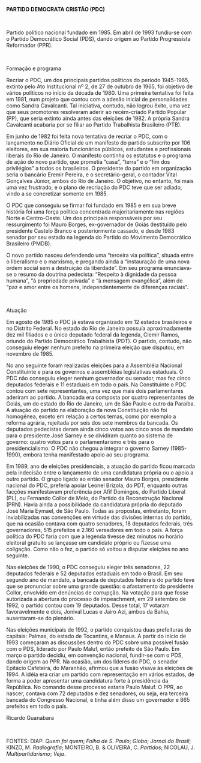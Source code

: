 **PARTIDO DEMOCRATA CRISTÃO (PDC)**

 

Partido político nacional fundado em 1985. Em abril de 1993 fundiu-se
com o Partido Democrático Social (PDS), dando origem ao Partido
Progressista Reformador (PPR).

 

Formação e programa

Recriar o PDC, um dos principais partidos políticos do período
1945-1965, extinto pelo Ato Institucional nº 2, de 27 de outubro de
1965, foi objetivo de vários políticos no início da década de 1980. Uma
primeira tentativa foi feita em 1981, num projeto que contou com a
adesão inicial de personalidades como Sandra Cavalcanti. Tal iniciativa,
contudo, não logrou êxito, uma vez que seus promotores resolveram aderir
ao recém-criado Partido Popular (PP), que seria extinto ainda antes das
eleições de 1982. A própria Sandra Cavalcanti acabaria por se filiar ao
Partido Trabalhista Brasileiro (PTB).

Em junho de 1982 foi feita nova tentativa de recriar o PDC, com o
lançamento no Diário Oficial de um manifesto do partido subscrito por
106 eleitores, em sua maioria funcionários públicos, estudantes e
profissionais liberais do Rio de Janeiro. O manifesto continha os
estatutos e o programa de ação do novo partido, que prometia “casa”,
“terra” e o “fim dos privilégios” a todos os brasileiros. O presidente
do partido em organização seria o bancário Eremir Pereira, e o
secretário-geral, o contador Vital Gonçalves Júnior, ambos do Rio de
Janeiro. O objetivo, no entanto, foi mais uma vez frustrado, e o plano
de recriação do PDC teve que ser adiado, vindo a se concretizar somente
em 1985.

O PDC que conseguiu se firmar foi fundado em 1985 e em sua breve
história foi uma força política concentrada majoritariamente nas regiões
Norte e Centro-Oeste. Um dos principais responsáveis por seu
ressurgimento foi Mauro Borges, ex-governador de Goiás destituído pelo
presidente Castelo Branco e posteriormente cassado, e desde 1983 senador
por seu estado na legenda do Partido do Movimento Democrático Brasileiro
(PMDB).

O novo partido nasceu defendendo uma “terceira via política”, situada
entre o liberalismo e o marxismo, e pregando ainda a “instauração de uma
nova ordem social sem a destruição da liberdade”. Em seu programa
enunciava-se o resumo da doutrina pedecista: “Respeito à dignidade da
pessoa humana”, “à propriedade privada” e “à mensagem evangélica”, além
de “paz e amor entre os homens, independentemente de diferenças
raciais”.

 

Atuação

Em agosto de 1985 o PDC já estava organizado em 12 estados brasileiros e
no Distrito Federal. No estado do Rio de Janeiro possuía aproximadamente
dez mil filiados e o único deputado federal da legenda, Clemir Ramos,
oriundo do Partido Democrático Trabalhista (PDT). O partido, contudo,
não conseguiu eleger nenhum prefeito na primeira eleição que disputou,
em novembro de 1985.

No ano seguinte foram realizadas eleições para a Assembléia Nacional
Constituinte e para os governos e assembléias legislativas estaduais. O
PDC não conseguiu eleger nenhum governador ou senador, mas fez cinco
deputados federais e 11 estaduais em todo o país. Na Constituinte o PDC
contou com sete representantes, uma vez que mais dois parlamentares
aderiram ao partido. A bancada era composta por quatro representantes de
Goiás, um do estado do Rio de Janeiro, um de São Paulo e outro da
Paraíba. A atuação do partido na elaboração da nova Constituição não foi
homogênea, exceto em relação a certos temas, como por exemplo a reforma
agrária, rejeitada por seis dos sete membros da bancada. Os deputados
pedecistas deram ainda cinco votos aos cinco anos de mandato para o
presidente José Sarney e se dividiram quanto ao sistema de governo:
quatro votos para o parlamentarismo e três para o presidencialismo. O
PDC não chegou a integrar o governo Sarney (1985-1990), embora tenha
manifestado apoio ao seu programa.

Em 1989, ano de eleições presidenciais, a atuação do partido ficou
marcada pela indecisão entre o lançamento de uma candidatura própria ou
o apoio a outro partido. O grupo ligado ao então senador Mauro Borges,
presidente nacional do PDC, preferia apoiar Leonel Brizola, do PDT,
enquanto outras facções manifestavam preferência por Afif Domingos, do
Partido Liberal (PL), ou Fernando Collor de Melo, do Partido da
Reconstrução Nacional (PRN). Havia ainda a possibilidade da candidatura
própria do deputado José Maria Eymael, de São Paulo. Todas as propostas,
entretanto, foram inviabilizadas nas convenções em virtude das divisões
internas do partido, que na ocasião contava com quatro senadores, 18
deputados federais, três governadores, 515 prefeitos e 2.160 vereadores
em todo o país. A força política do PDC faria com que a legenda tivesse
dez minutos no horário eleitoral gratuito se lançasse um candidato
próprio ou fizesse uma coligação. Como não o fez, o partido só voltou a
disputar eleições no ano seguinte.

Nas eleições de 1990, o PDC conseguiu eleger três senadores, 22
deputados federais e 52 deputados estaduais em todo o Brasil. Em seu
segundo ano de mandato, a bancada de deputados federais do partido teve
que se pronunciar sobre uma grande questão: o afastamento do presidente
Collor, envolvido em denúncias de corrupção. Na votação para que fosse
autorizada a abertura do processo de impeachment, em 29 setembro de
1992, o partido contou com 19 deputados. Desse total, 17 votaram
favoravelmente e dois, Jonival Lucas e Jairo Azi, ambos da Bahia,
ausentaram-se do plenário.

Nas eleições municipais de 1992, o partido conquistou duas prefeituras
de capitais: Palmas, do estado de Tocantins, e Manaus. A partir do
início de 1993 começaram as discussões dentro do PDC sobre uma possível
fusão com o PDS, liderado por Paulo Maluf, então prefeito de São Paulo.
Em março o partido decidiu, em convenção nacional, fundir-se com o PDS,
dando origem ao PPR. Na ocasião, um dos líderes do PDC, o senador
Epitácio Cafeteira, do Maranhão, afirmou que a fusão visava às eleições
de 1994. A idéia era criar um partido com representação em vários
estados, de forma a poder apresentar uma candidatura forte à presidência
da República. No comando desse processo estaria Paulo Maluf. O PPR, ao
nascer, contava com 72 deputados e dez senadores, ou seja, era terceira
bancada do Congresso Nacional, e tinha além disso um governador e 865
prefeitos em todo o país.

Ricardo Guanabara

 

FONTES: DIAP. *Quem foi quem*; *Folha de S. Paulo*; *Globo*; *Jornal do
Brasil*; KINZO, M. *Radiografia*; MONTEIRO, B. & OLIVEIRA, C.
*Partidos*; NICOLAU, J. *Multipartidarismo*; *Veja*.

 
